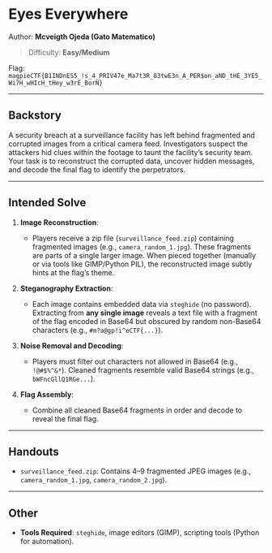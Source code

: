 # Eyes Everywhere  

Author: **Mcveigth Ojeda (Gato Matematico)**  

> Difficulty: **Easy/Medium**  

Flag: `magpieCTF{B1INDnES5_!s_4_PRIV47e_Ma7t3R_83twE3n_A_PER$on_aND_tHE_3YE5_Wi7H_wHIcH_tHey_w3rE_BorN}`  

---

## Backstory  
A security breach at a surveillance facility has left behind fragmented and corrupted images from a critical camera feed. Investigators suspect the attackers hid clues within the footage to taunt the facility’s security team. Your task is to reconstruct the corrupted data, uncover hidden messages, and decode the final flag to identify the perpetrators.  

---

## Intended Solve  
1. **Image Reconstruction**:  
   - Players receive a zip file (`surveillance_feed.zip`) containing fragmented images (e.g., `camera_random_1.jpg`). These fragments are parts of a single larger image. When pieced together (manually or via tools like GIMP/Python PIL), the reconstructed image subtly hints at the flag’s theme.  

2. **Steganography Extraction**:  
   - Each image contains embedded data via `steghide` (no password). Extracting from **any single image** reveals a text file with a fragment of the flag encoded in Base64 but obscured by random non-Base64 characters (e.g., `#m?a@gp!i^eCTF{...}`).  

3. **Noise Removal and Decoding**:  
   - Players must filter out characters not allowed in Base64 (e.g., `!@#$%^&*`). Cleaned fragments resemble valid Base64 strings (e.g., `bWFncGllQ1RGe...`).  

4. **Flag Assembly**:  
   - Combine all cleaned Base64 fragments in order and decode to reveal the final flag.  

---

## Handouts  
- `surveillance_feed.zip`: Contains 4–9 fragmented JPEG images (e.g., `camera_random_1.jpg`, `camera_random_2.jpg`).  

---

## Other  
- **Tools Required**: `steghide`, image editors (GIMP), scripting tools (Python for automation).  